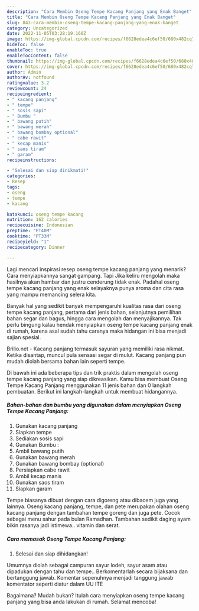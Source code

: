 ```yaml
---
description: "Cara Membin Oseng Tempe Kacang Panjang yang Enak Banget"
title: "Cara Membin Oseng Tempe Kacang Panjang yang Enak Banget"
slug: 843-cara-membin-oseng-tempe-kacang-panjang-yang-enak-banget
category: Uncategorized
date: 2022-11-05T03:28:19.160Z
image: https://img-global.cpcdn.com/recipes/f6628edea4c6ef50/680x482cq70/oseng-tempe-kacang-panjang-foto-resep-utama.jpg
hideToc: false
enableToc: true
enableTocContent: false
thumbnail: https://img-global.cpcdn.com/recipes/f6628edea4c6ef50/680x482cq70/oseng-tempe-kacang-panjang-foto-resep-utama.jpg
cover: https://img-global.cpcdn.com/recipes/f6628edea4c6ef50/680x482cq70/oseng-tempe-kacang-panjang-foto-resep-utama.jpg
author: Admin
authorAv: notfound
ratingvalue: 3.2
reviewcount: 24
recipeingredient:
- " kacang panjang"
- " tempe"
- " sosis sapi"
- " Bumbu "
- " bawang putih"
- " bawang merah"
- " bawang bombay optional"
- " cabe rawit"
- " kecap manis"
- " saos tiram"
- " garam"
recipeinstructions:

- "Selesai dan siap dinikmati!"
categories:
- Resep
tags:
- oseng
- tempe
- kacang

katakunci: oseng tempe kacang 
nutrition: 162 calories
recipecuisine: Indonesian
preptime: "PT40M"
cooktime: "PT33M"
recipeyield: "1"
recipecategory: Dinner

---
```



Lagi mencari inspirasi resep oseng tempe kacang panjang yang menarik? Cara menyiapkannya sangat gampang. Tapi Jika keliru mengolah maka hasilnya akan hambar dan justru cenderung tidak enak. Padahal oseng tempe kacang panjang yang enak selayaknya punya aroma dan cita rasa yang mampu memancing selera kita.


Banyak hal yang sedikit banyak mempengaruhi kualitas rasa dari oseng tempe kacang panjang, pertama dari jenis bahan, selanjutnya pemilihan bahan segar dan bagus, hingga cara mengolah dan menyajikannya. Tak perlu bingung kalau hendak menyiapkan oseng tempe kacang panjang enak di rumah, karena asal sudah tahu caranya maka hidangan ini bisa menjadi sajian spesial.

Brilio.net - Kacang panjang termasuk sayuran yang memiliki rasa nikmat. Ketika disantap, muncul pula sensasi segar di mulut. Kacang panjang pun mudah diolah bersama bahan lain seperti tempe.


Di bawah ini ada beberapa tips dan trik praktis dalam mengolah oseng tempe kacang panjang yang siap dikreasikan. Kamu bisa membuat Oseng Tempe Kacang Panjang menggunakan 11 jenis bahan dan 0 langkah pembuatan. Berikut ini langkah-langkah untuk membuat hidangannya.

<!--inarticleads1-->

##### Bahan-bahan dan bumbu yang digunakan dalam menyiapkan Oseng Tempe Kacang Panjang:

1. Gunakan  kacang panjang
1. Siapkan  tempe
1. Sediakan  sosis sapi
1. Gunakan  Bumbu :
1. Ambil  bawang putih
1. Gunakan  bawang merah
1. Gunakan  bawang bombay (optional)
1. Persiapkan  cabe rawit
1. Ambil  kecap manis
1. Gunakan  saos tiram
1. Siapkan  garam


Tempe biasanya dibuat dengan cara digoreng atau dibacem juga yang lainnya. Oseng kacang panjang, tempe, dan pete merupakan olahan oseng kacang panjang dengan tambahan tempe goreng dan juga pete. Cocok sebagai menu sahur pada bulan Ramadhan. Tambahan sedikit daging ayam bikin rasanya jadi istimewa.. vitamin dan serat. 

<!--inarticleads2-->

##### Cara memasak Oseng Tempe Kacang Panjang:


1. Selesai dan siap dihidangkan!

Umumnya diolah sebagai campuran sayur lodeh, sayur asam atau dipadukan dengan tahu dan tempe.. Berkomentarlah secara bijaksana dan bertanggung jawab. Komentar sepenuhnya menjadi tanggung jawab komentator seperti diatur dalam UU ITE 

Bagaimana? Mudah bukan? Itulah cara menyiapkan oseng tempe kacang panjang yang bisa anda lakukan di rumah. Selamat mencoba!
